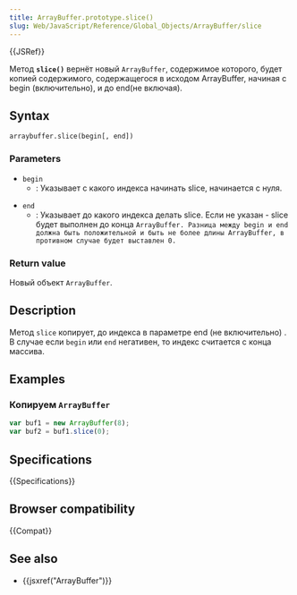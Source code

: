 ```yaml
---
title: ArrayBuffer.prototype.slice()
slug: Web/JavaScript/Reference/Global_Objects/ArrayBuffer/slice
---
```


{{JSRef}}

Метод **`slice()`** вернёт новый `ArrayBuffer`, содержимое которого, будет копией содержимого, содержащегося в исходом ArrayBuffer, начиная с begin (включительно), и до end(не включая).

## Syntax

```
arraybuffer.slice(begin[, end])
```

### Parameters

- `begin`
  - : Указывает с какого индекса начинать slice, начинается с нуля.

<!---->

- `end`
  - : Указывает до какого индекса делать slice. Если не указан - slice будет выполнен до конца `ArrayBuffer. Разница между begin и end должна быть положительной и быть не более длины ArrayBuffer, в противном случае будет выставлен 0.`

### Return value

Новый объект `ArrayBuffer`.

## Description

Метод `slice` копирует, до индекса в параметре end (не включительно) . В случае если `begin` или `end` негативен, то индекс считается с конца массива.

## Examples

### Копируем `ArrayBuffer`

```js
var buf1 = new ArrayBuffer(8);
var buf2 = buf1.slice(0);
```

## Specifications

{{Specifications}}

## Browser compatibility

{{Compat}}

## See also

- {{jsxref("ArrayBuffer")}}
